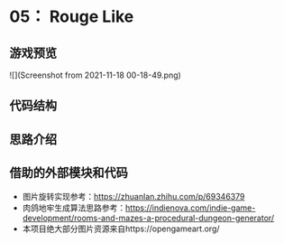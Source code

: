 # 05： Rouge Like

## 游戏预览

![](Screenshot from 2021-11-18 00-18-49.png)

## 代码结构

## 思路介绍

## 借助的外部模块和代码

- 图片旋转实现参考：https://zhuanlan.zhihu.com/p/69346379
- 肉鸽地牢生成算法思路参考：https://indienova.com/indie-game-development/rooms-and-mazes-a-procedural-dungeon-generator/
- 本项目绝大部分图片资源来自https://opengameart.org/